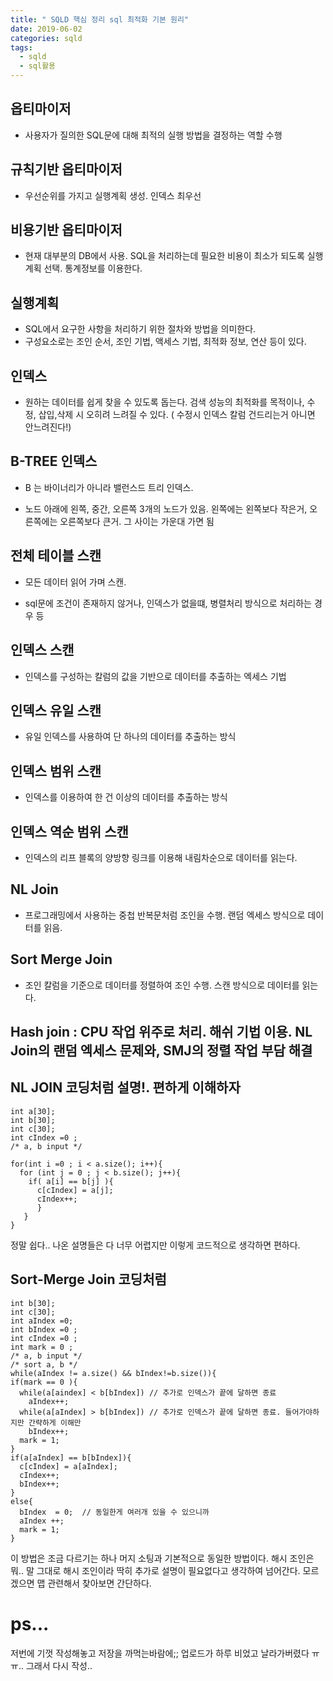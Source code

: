 ```yaml
---
title: " SQLD 핵심 정리 sql 최적화 기본 원리"
date: 2019-06-02
categories: sqld
tags: 
  - sqld
  - sql활용
---
```


## 옵티마이저 
 - 사용자가 질의한 SQL문에 대해 최적의 실행 방법을 결정하는 역할 수행
 
 
## 규칙기반 옵티마이저
 - 우선순위를 가지고 실행계획 생성. 인덱스 최우선
 
## 비용기반 옵티마이저
 - 현재 대부분의 DB에서 사용. SQL을 처리하는데 필요한 비용이 최소가 되도록 실행계획 선택. 통계정보를 이용한다.
 
## 실행계획
 - SQL에서 요구한 사항을 처리하기 위한 절차와 방법을 의미한다.
 - 구성요소로는 조인 순서, 조인 기법, 액세스 기법, 최적화 정보, 연산 등이 있다.
 
## 인덱스
 - 원하는 데이터를 쉽게 찾을 수 있도록 돕는다. 검색 성능의 최적화를 목적이나, 수정, 삽입,삭제 시 
 오히려 느려질 수 있다. ( 수정시 인덱스 칼럼 건드리는거 아니면 안느려진다!)
 
## B-TREE 인덱스
 - B 는 바이너리가 아니라 밸런스드 트리 인덱스.
 
 - 노드 아래에 왼쪽, 중간, 오른쪽 3개의 노드가 있음. 왼쪽에는 왼쪽보다 작은거, 오른쪽에는 오른쪽보다 큰거. 그 사이는 가운대
 가면 됨
 
## 전체 테이블 스캔
 - 모든 데이터 읽어 가며 스캔. 
 
 - sql문에 조건이 존재하지 않거나, 인덱스가 없을떄, 병렬처리 방식으로 처리하는 경우 등
 
## 인덱스 스캔 
 - 인덱스를 구성하는 칼럼의 값을 기반으로 데이터를 추출하는 엑세스 기법
 
## 인덱스 유일 스캔
 - 유일 인덱스를 사용하여 단 하나의 데이터를 추출하는 방식
 
## 인덱스 범위 스캔
 - 인덱스를 이용하여 한 건 이상의 데이터를 추출하는 방식 

## 인덱스 역순 범위 스캔
 - 인덱스의 리프 블록의 양방향 링크를 이용해 내림차순으로 데이터를 읽는다.
 
## NL Join
 - 프로그래밍에서 사용하는 중첩 반복문처럼 조인을 수행. 랜덤 엑세스 방식으로 데이터를 읽음. 
 
## Sort Merge Join
 - 조인 칼럼을 기준으로 데이터를 정렬하여 조인 수행. 스캔 방식으로 데이터를 읽는다.
 
## Hash join : CPU 작업 위주로 처리. 해쉬 기법 이용. NL Join의 랜덤 엑세스 문제와, SMJ의 정렬 작업 부담 해결

## NL JOIN 코딩처럼 설명!. 편하게 이해하자
```
int a[30];
int b[30];
int c[30];
int cIndex =0 ;
/* a, b input */

for(int i =0 ; i < a.size(); i++){
  for (int j = 0 ; j < b.size(); j++){
    if( a[i] == b[j] ){
      c[cIndex] = a[j];
      cIndex++;
      }
   }
}
```
정말 쉽다.. 나온 설명들은 다 너무 어렵지만 이렇게 코드적으로 생각하면 편하다.

## Sort-Merge Join 코딩처럼 
```int a[30];
int b[30];
int c[30];
int aIndex =0;
int bIndex =0 ;
int cIndex =0 ;
int mark = 0 ;
/* a, b input */
/* sort a, b */
while(aIndex != a.size() && bIndex!=b.size()){
if(mark == 0 ){
  while(a[aindex] < b[bIndex]) // 추가로 인덱스가 끝에 달하면 종료
    aIndex++;
  while(a[aIndex] > b[bIndex]) // 추가로 인덱스가 끝에 달하면 종료. 들어가야하지만 간략하게 이해만
    bIndex++;
  mark = 1;
}
if(a[aIndex] == b[bIndex]){
  c[cIndex] = a[aIndex];
  cIndex++;
  bIndex++;
}
else{
  bIndex  = 0;  // 동일한게 여러개 있을 수 있으니까
  aIndex ++;
  mark = 1;
}
```

이 방법은 조금 다르기는 하나 머지 소팅과 기본적으로 동일한 방법이다.  해시 조인은 뭐.. 말 그대로 해시 조인이라
딱히 추가로 설명이 필요없다고 생각하여 넘어간다. 모르겠으면 맵 관련해서 찾아보면 간단하다.




# ps...
저번에 기껏 작성해놓고 저장을 까먹는바람에;; 업로드가 하루 비었고 날라가버렸다 ㅠㅠ.. 그래서 다시 작성..
